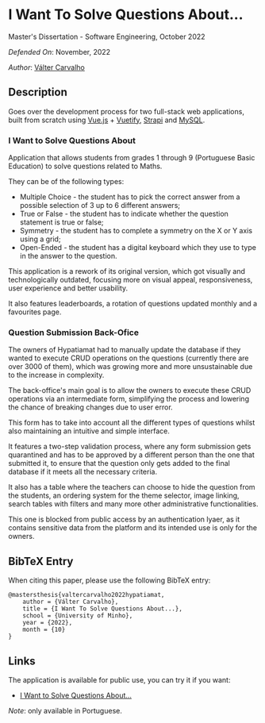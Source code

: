 I Want To Solve Questions About...
====================================

Master's Dissertation - Software Engineering, October 2022

_Defended On_: November, 2022

_Author_: [Válter Carvalho][valtercarvalho]

## Description

Goes over the development process for two full-stack web applications, built from scratch using [Vue.js](https://vuejs.org/) + [Vuetify](https://vuetifyjs.com/en/), [Strapi](https://strapi.io/) and [MySQL](https://www.mysql.com/).

### I Want to Solve Questions About

Application that allows students from grades 1 through 9 (Portuguese Basic Education) to solve questions related to Maths.

They can be of the following types:
* Multiple Choice - the student has to pick the correct answer from a possible selection of 3 up to 6 different answers;
* True or False - the student has to indicate whether the question statement is true or false;
* Symmetry - the student has to complete a symmetry on the X or Y axis using a grid;
* Open-Ended - the student has a digital keyboard which they use to type in the answer to the question.

This application is a rework of its original version, which got visually and technologically outdated, focusing more on visual appeal, responsiveness, user experience and better usability.

It also features leaderboards, a rotation of questions updated monthly and a favourites page.

### Question Submission Back-Ofice
The owners of Hypatiamat had to manually update the database if they wanted to execute CRUD operations on the questions (currently there are over 3000 of them), which was growing more and more unsustainable due to the increase in complexity.

The back-office's main goal is to allow the owners to execute these CRUD operations via an intermediate form, simplifying the process and lowering the chance of breaking changes due to user error.

This form has to take into account all the different types of questions whilst also maintaining an intuitive and simple interface.

It features a two-step validation process, where any form submission gets quarantined and has to be approved by a different person than the one that submitted it, to ensure that the question only gets added to the final database if it meets all the necessary criteria.

It also has a table where the teachers can choose to hide the question from the students, an ordering system for the theme selector, image linking, search tables with filters and many more other administrative functionalities.

This one is blocked from public access by an authentication lyaer, as it contains sensitive data from the platform and its intended use is only for the owners.

## BibTeX Entry

When citing this paper, please use the following BibTeX entry:
```
@mastersthesis{valtercarvalho2022hypatiamat,
    author = {Válter Carvalho},
    title = {I Want To Solve Questions About...},
    school = {University of Minho},
    year = {2022},
    month = {10}
}
```

[](https://raw.githubusercontent.com/glouppe/phd-thesis/master/README.md)

## Links

<!-- links -->
The application is available for public use, you can try it if you want:

* [I Want to Solve Questions About...](https://qr.hypatiamat.com)

_Note_: only available in Portuguese.

[valtercarvalho]: https://github.com/wurzy
[uminho]: localhost
